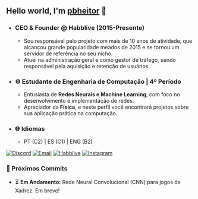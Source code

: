 ## Hello world, I'm <a href="https://github.com/pbheitor/">pbheitor</a> 👋

- ### CEO & Founder @ Habblive (2015-Presente)
    - Sou responsável pelo projeto com mais de 10 anos de atividade, que alcançou grande popularidade meados de 2015 e se tornou um servidor de referência no seu nicho.
    - Atuei na administração geral e como gestor de tráfego, sendo responsável pela aquisição e retenção de usuários.
- ### ⚙️ Estudante de Engenharia de Computação | 4º Período
    - Entusiasta de **Redes Neurais e Machine Learning**, com foco no desenvolvimento e implementação de redes.
    - Apreciador da **Física**, e neste perfil você encontrará projetos sobre sua aplicação prática na computação.
- ### 🌐 Idiomas
    - PT (C2) | ES (C1) | ENG (B2)

[![Discord](https://img.shields.io/badge/Discord-7289DA?style=for-the-badge&logo=discord&logoColor=white)](https://discord.com/users/pbheitor)
[![Email](https://img.shields.io/badge/Email-D14836?style=for-the-badge&logo=gmail&logoColor=white)](mailto:heitorbarcellos07@gmail.com)
[![Habblive](https://img.shields.io/badge/Habblive-007BFF?style=for-the-badge&logo=H&logoColor=white)](https://habblive.in/)
[![Instagram](https://img.shields.io/badge/Instagram-E4405F?style=for-the-badge&logo=instagram&logoColor=white)](https://www.instagram.com/pbheitor/)

### 🚀 Próximos Commits

- ⏳ **Em Andamento:** Rede Neural Convolucional (CNN) para jogos de Xadrez. Em breve!
